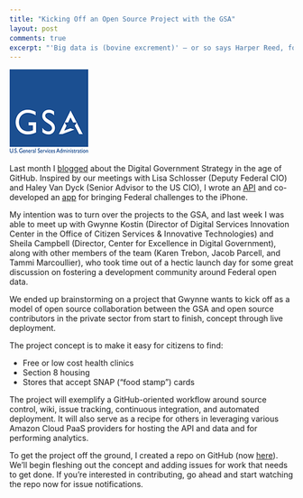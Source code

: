 ```yaml
---
title: "Kicking Off an Open Source Project with the GSA"
layout: post
comments: true
excerpt: "'Big data is (bovine excrement)' — or so says Harper Reed, former CTO for the Obama for America campaign..."
---
```


![GSA](/assets/img/GSA.png " GSA")

Last month I [blogged](/2013/04/26/the-digital-gov-strategy-in-the-age-of-github/) about the Digital Government Strategy in the age of GitHub. Inspired by our meetings with Lisa Schlosser (Deputy Federal CIO) and Haley Van Dyck (Senior Advisor to the US CIO), I wrote an [API](https://github.com/tonypujals/challenge-api) and co-developed an [app](https://github.com/tonypujals/challenge-ios) for bringing Federal challenges to the iPhone.

My intention was to turn over the projects to the GSA, and last week I was able to meet up with Gwynne Kostin (Director of Digital Services Innovation Center in the Office of Citizen Services & Innovative Technologies) and Sheila Campbell (Director, Center for Excellence in Digital Government), along with other members of the team (Karen Trebon, Jacob Parcell, and Tammi Marcoullier), who took time out of a hectic launch day for some great discussion on fostering a development community around Federal open data.

We ended up brainstorming on a project that Gwynne wants to kick off as a model of open source collaboration between the GSA and open source contributors in the private sector from start to finish, concept through live deployment.

The project concept is to make it easy for citizens to find:

* Free or low cost health clinics
* Section 8 housing
* Stores that accept SNAP (“food stamp”) cards
 
The project will exemplify a GitHub-oriented workflow around source control, wiki, issue tracking, continuous integration, and automated deployment. It will also serve as a recipe for others in leveraging various Amazon Cloud PaaS providers for hosting the API and data and for performing analytics.

To get the project off the ground, I created a repo on GitHub (now [here](https://github.com/tonypujals/snapfinder-lib)). We’ll begin fleshing out the concept and adding issues for work that needs to get done. If you’re interested in contributing, go ahead and start watching the repo now for issue notifications.